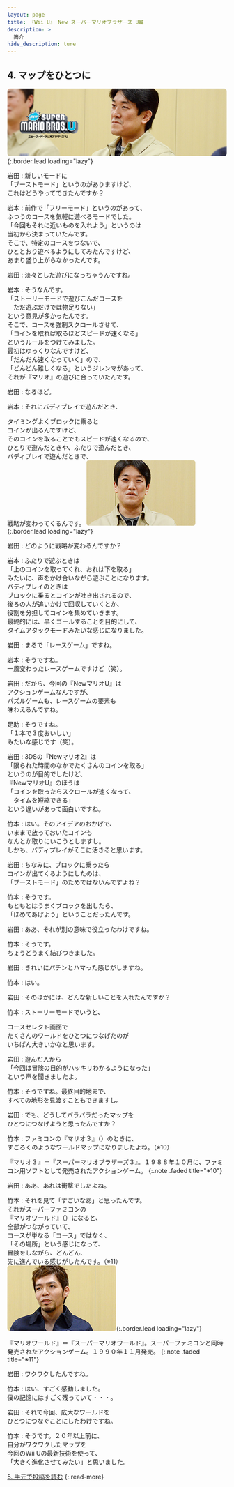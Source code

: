 ```yaml
---
layout: page
title: 『Wii U』 New スーパーマリオブラザーズ U篇
description: >
  简介
hide_description: ture
---
```


## 4. マップをひとつに
![](/interviews/jp/WiiU/hardware/vol7/img/mainvisual4.jpg){:.border.lead loading="lazy"}



岩田
: 新しいモードに<br>「ブーストモード」というのがありますけど、<br>これはどうやってできたんですか？

岩本
: 前作で「フリーモード」というのがあって、<br>ふつうのコースを気軽に遊べるモードでした。<br>「今回もそれに近いものを入れよう」というのは<br>当初から決まっていたんです。<br>そこで、特定のコースをつないで、<br>ひととおり遊べるようにしてみたんですけど、<br>あまり盛り上がらなかったんです。

岩田
: 淡々とした遊びになっちゃうんですね。

岩本
: そうなんです。<br>「ストーリーモードで遊びこんだコースを<br>　ただ遊ぶだけでは物足りない」<br>という意見が多かったんです。<br>そこで、コースを強制スクロールさせて、<br>「コインを取れば取るほどスピードが速くなる」<br>というルールをつけてみました。<br>最初はゆっくりなんですけど、<br>「だんだん速くなっていく」ので、<br>「どんどん難しくなる」というジレンマがあって、<br>それが『マリオ』の遊びに合っていたんです。

岩田
: なるほど。

岩本
: それにバディプレイで遊んだとき、<br>

タイミングよくブロックに乗ると<br>コインが出るんですけど、<br>そのコインを取ることでもスピードが速くなるので、<br>ひとりで遊んだときや、ふたりで遊んだとき、<br>バディプレイで遊んだときで、<br>戦略が変わってくるんです。
![](/interviews/jp/WiiU/hardware/vol7/img/photo12.jpg){:.border.lead loading="lazy"}


岩田
: どのように戦略が変わるんですか？

岩本
: ふたりで遊ぶときは<br>「上のコインを取ってくれ、おれは下を取る」<br>みたいに、声をかけ合いながら遊ぶことになります。<br>バディプレイのときは<br>ブロックに乗るとコインが吐き出されるので、<br>後ろの人が追いかけて回収していくとか、<br>役割を分担してコインを集めていきます。<br>最終的には、早くゴールすることを目的にして、<br>タイムアタックモードみたいな感じになりました。

岩田
: まるで「レースゲーム」ですね。

岩本
: そうですね。<br>一風変わったレースゲームですけど（笑）。

岩田
: だから、今回の『NewマリオU』は<br>アクションゲームなんですが、<br>パズルゲームも、レースゲームの要素も<br>味わえるんですね。

足助
: そうですね。<br>「１本で３度おいしい」<br>みたいな感じです（笑）。

岩田
: 3DSの『Newマリオ2』は<br>「限られた時間のなかでたくさんのコインを取る」<br>というのが目的でしたけど、<br>『NewマリオU』のほうは<br>「コインを取ったらスクロールが速くなって、<br>　タイムを短縮できる」<br>という違いがあって面白いですね。

竹本
: はい。そのアイデアのおかげで、<br>いままで放っておいたコインも<br>なんとか取りにいこうとしますし。<br>しかも、バディプレイがそこに活きると思います。

岩田
: ちなみに、ブロックに乗ったら<br>コインが出てくるようにしたのは、<br>「ブーストモード」のためではないんですよね？

竹本
: そうです。<br>もともとはうまくブロックを出したら、<br>「ほめてあげよう」ということだったんです。

岩田
: ああ、それが別の意味で役立ったわけですね。

竹本
: そうです。<br>ちょうどうまく結びつきました。

岩田
: きれいにパチンとハマった感じがしますね。

竹本
: はい。

岩田
: そのほかには、どんな新しいことを入れたんですか？

竹本
: ストーリーモードでいうと、<br>

コースセレクト画面で<br>たくさんのワールドをひとつにつなげたのが<br>いちばん大きいかなと思います。

岩田
: 遊んだ人から<br>「今回は冒険の目的がハッキリわかるようになった」<br>という声を聞きましたよ。

竹本
: そうですね。最終目的地まで、<br>すべての地形を見渡すこともできますし。

岩田
: でも、どうしてバラバラだったマップを<br>ひとつにつなげようと思ったんですか？

竹本
: ファミコンの『マリオ３』（）のときに、<br>すごろくのようなワールドマップになりましたよね。（※10）

『マリオ３』＝『スーパーマリオブラザーズ３』。１９８８年１０月に、ファミコン用ソフトとして発売されたアクションゲーム。
{:.note .faded title="※10"}

岩田
: ああ、あれは衝撃でしたよね。

竹本
: それを見て「すごいなあ」と思ったんです。<br>それがスーパーファミコンの<br>『マリオワールド』（）になると、<br>全部がつながっていて、<br>コースが単なる「コース」ではなく、<br>「その場所」という感じになって、<br>冒険をしながら、どんどん、<br>先に進んでいる感じがしたんです。（※11）
![](/interviews/jp/WiiU/hardware/vol7/img/photo13.jpg){:.border.lead loading="lazy"}


『マリオワールド』＝『スーパーマリオワールド』。スーパーファミコンと同時発売されたアクションゲーム。１９９０年１１月発売。
{:.note .faded title="※11"}

岩田
: ワクワクしたんですね。

竹本
: はい、すごく感動しました。<br>僕の記憶にはすごく残っていて・・・。

岩田
: それで今回、広大なワールドを<br>ひとつにつなぐことにしたわけですね。

竹本
: そうです。２０年以上前に、<br>自分がワクワクしたマップを<br>今回のWii Uの最新技術を使って、<br>「大きく進化させてみたい」と思いました。


[5. 手元で投稿を読む](5.md)
{:.read-more}